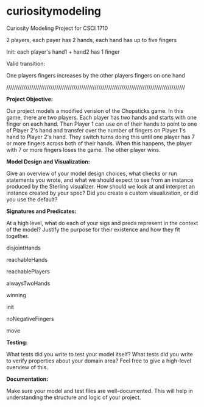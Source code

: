 # curiositymodeling
Curiosity Modeling Project for CSCI 1710


2 players, each payer has 2 hands, each hand has up to five fingers

Init:
each player's hand1 + hand2 has 1 finger

Valid transition:

One players fingers increases by the other players fingers on one hand

/////////////////////////////////////////////////////////////////////////////////////////////

**Project Objective:**

Our project models a modified verision of the Chopsticks game. In this game, there are two players. Each player has two hands and starts with one finger on each hand. Then Player 1 can use on of their hands to point to one of Player 2's hand and transfer over the number of fingers on Player 1's hand to Player 2's hand. They switch turns doing this until one player has 7 or more fingers across both of their hands. When this happens, the player with 7 or more fingers loses the game. The other player wins.

**Model Design and Visualization:**

Give an overview of your model design choices, what checks or run statements you wrote, and what we should expect to see from an instance produced by the Sterling visualizer. How should we look at and interpret an instance created by your spec? Did you create a custom visualization, or did you use the default?

**Signatures and Predicates:**

At a high level, what do each of your sigs and preds represent in the context of the model? Justify the purpose for their existence and how they fit together.

disjointHands

reachableHands

reachablePlayers

alwaysTwoHands

winning

init

noNegativeFingers

move

**Testing:**

What tests did you write to test your model itself? What tests did you write to verify properties about your domain area? Feel free to give a high-level overview of this.

**Documentation:**

Make sure your model and test files are well-documented. This will help in understanding the structure and logic of your project.



